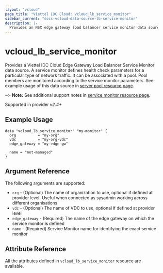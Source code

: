 ```yaml
---
layout: "vcloud"
page_title: "Viettel IDC Cloud: vcloud_lb_service_monitor"
sidebar_current: "docs-vcloud-data-source-lb-service-monitor"
description: |-
  Provides an NSX edge gateway load balancer service monitor data source.
---
```


# vcloud\_lb\_service\_monitor

Provides a Viettel IDC Cloud Edge Gateway Load Balancer Service Monitor data source. A service monitor 
defines health check parameters for a particular type of network traffic. It can be associated with
a pool. Pool members are monitored according to the service monitor parameters. See example usage of
this data source in [server pool resource page](/providers/terraform-viettelidc/vcloud/latest/docs/resources/lb_server_pool).

~> **Note:** See additional support notes in [service monitor resource page](/providers/terraform-viettelidc/vcloud/latest/docs/resources/lb_service_monitor).

Supported in provider *v2.4+*

## Example Usage

```hcl
data "vcloud_lb_service_monitor" "my-monitor" {
  org          = "my-org"
  vdc          = "my-org-vdc"
  edge_gateway = "my-edge-gw"

  name = "not-managed"
}
```

## Argument Reference

The following arguments are supported:

* `org` - (Optional) The name of organization to use, optional if defined at provider level. Useful when connected as sysadmin working across different organisations
* `vdc` - (Optional) The name of VDC to use, optional if defined at provider level
* `edge_gateway` - (Required) The name of the edge gateway on which the service monitor is defined
* `name` - (Required) Service Monitor name for identifying the exact service monitor

## Attribute Reference

All the attributes defined in `vcloud_lb_service_monitor` resource are available.
